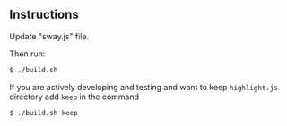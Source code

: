 ## Instructions

Update "sway.js" file.

Then run:

```sh
$ ./build.sh
```

If you are actively developing and testing and want to keep `highlight.js` directory add `keep` in the command

```sh
$ ./build.sh keep
```
